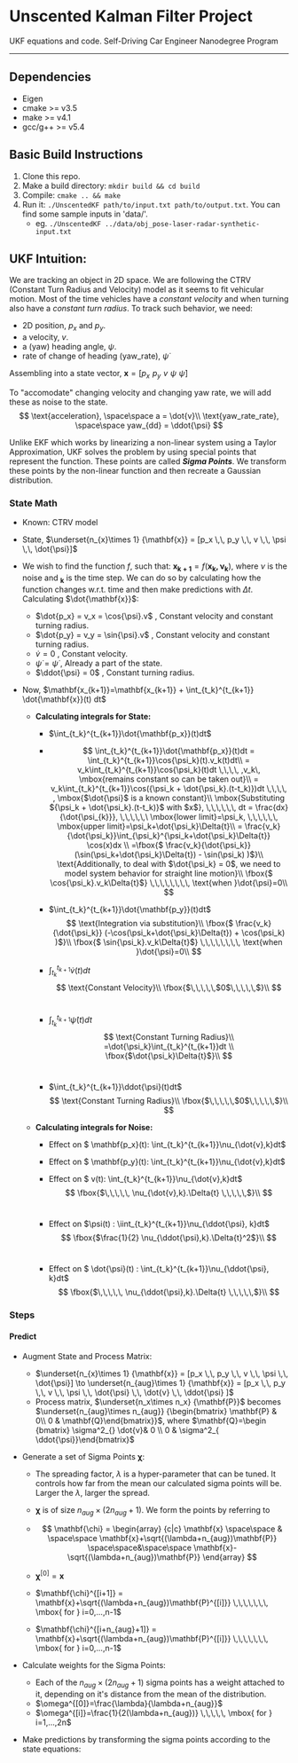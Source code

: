 # Unscented Kalman Filter Project

UKF equations and code. Self-Driving Car Engineer Nanodegree Program

---

## Dependencies

* Eigen
* cmake >= v3.5
* make >= v4.1
* gcc/g++ >= v5.4

## Basic Build Instructions

1. Clone this repo.
2. Make a build directory: `mkdir build && cd build`
3. Compile: `cmake .. && make`
4. Run it: `./UnscentedKF path/to/input.txt path/to/output.txt`. You can find
   some sample inputs in 'data/'.
    - eg. `./UnscentedKF ../data/obj_pose-laser-radar-synthetic-input.txt`

## UKF Intuition:

We are tracking an object in 2D space. We are following the CTRV (Constant Turn Radius and Velocity) model as it seems to fit vehicular motion. Most of the time vehicles have a *constant velocity* and when turning also have a *constant turn radius*. To track such behavior, we need:

 - 2D position, $p_x$ and $p_y$.
 - a velocity, $v$.
 - a (yaw) heading angle, $\psi$.
 - rate of change of heading (yaw_rate), $\dot{\psi}$

Assembling into a state vector, $\mathbf{x} =  [p_x \,\, p_y \,\, v \,\, \psi \,\, \dot{\psi}]$



To "accomodate" changing velocity and changing yaw rate, we will add these as noise to the state.
$$
\text{acceleration}, \space\space a = \dot{v}\\
\text{yaw_rate_rate}, \space\space yaw_{dd} = \ddot{\psi}
$$

Unlike EKF which works by linearizing a non-linear system using a Taylor Approximation, UKF solves the problem by using special points that represent the function. These points are called ***Sigma Points***. We transform these points by the non-linear function and then recreate a Gaussian distribution.



### State Math

- Known: CTRV model


- State, $\underset{n_{x}\times 1} {\mathbf{x}} =  [p_x \,\, p_y \,\, v \,\, \psi \,\, \dot{\psi}]$

- We wish to find the function $f$, such that: $\mathbf{x_{k+1}}=f(\mathbf{x_k, \nu_k})$, where $\nu$ is the noise and $\mathbf{_k}$ is the time step. We can do so by calculating how the function changes w.r.t. time and then make predictions with $\Delta{t}$. Calculating $\dot{\mathbf{x}}$:

  - $\dot{p_x} = v_x = \cos{\psi}.v$ , Constant velocity and constant turning radius.
  - $\dot{p_y} = v_y = \sin{\psi}.v$ , Constant velocity and constant turning radius.
  - $\dot{v} = 0$ , Constant velocity.
  - $\dot{\psi} = \dot{\psi}$ , Already a part of the state.
  - $\ddot{\psi} = 0$ , Constant turning radius.

- Now, $\mathbf{x_{k+1}}=\mathbf{x_{k+1}} + \int_{t_k}^{t_{k+1}} \dot{\mathbf{x}}(t) dt$

  - **Calculating integrals for State:**

    - $\int_{t_k}^{t_{k+1}}\dot{\mathbf{p_x}}(t)dt$

    - $$
      \int_{t_k}^{t_{k+1}}\dot{\mathbf{p_x}}(t)dt = \int_{t_k}^{t_{k+1}}\cos{\psi_k}(t).v_k(t)dt\\
      = v_k\int_{t_k}^{t_{k+1}}\cos{\psi_k}(t)dt  \,\,\,\, ,v_k\, \mbox{remains constant so can be taken out}\\
      = v_k\int_{t_k}^{t_{k+1}}\cos({\psi_k + \dot{\psi_k}.(t-t_k)})dt  \,\,\,\, , \mbox{$\dot{\psi}$ is a known constant}\\
      \mbox{Substituting ${\psi_k + \dot{\psi_k}.(t-t_k)}$ with $x$}, \,\,\,\,\,\, dt = \frac{dx}{\dot{\psi_{k}}}, \,\,\,\,\,\ \mbox{lower limit}=\psi_k, \,\,\,\,\,\, \mbox{upper limit}=\psi_k+\dot{\psi_k}\Delta{t}\\
      = \frac{v_k}{\dot{\psi_k}}\int_{\psi_k}^{\psi_k+\dot{\psi_k}\Delta{t}} \cos(x)dx  \\
      =\fbox{$ \frac{v_k}{\dot{\psi_k}} (\sin(\psi_k+\dot{\psi_k}\Delta{t}) - \sin(\psi_k)  )$}\\
      \text{Additionally, to deal with $\dot{\psi_k} = 0$, we need to model system behavior for straight line motion}\\
      \fbox{$ \cos{\psi_k}.v_k\Delta{t}$} \,\,\,\,\,\,\,\, \text{when }\dot{\psi}=0\\
      $$

    - $\int_{t_k}^{t_{k+1}}\dot{\mathbf{p_y}}(t)dt$
      $$
      \text{Integration via substitution}\\
      \fbox{$ \frac{v_k}{\dot{\psi_k}} (-\cos(\psi_k+\dot{\psi_k}\Delta{t}) + \cos(\psi_k)  )$}\\
      \fbox{$ \sin{\psi_k}.v_k\Delta{t}$} \,\,\,\,\,\,\,\, \text{when }\dot{\psi}=0\\
      $$

    - $\int_{t_k}^{t_{k+1}}\dot{v}(t)dt$
      $$
      \text{Constant Velocity}\\
      \fbox{$\,\,\,\,\,$0$\,\,\,\,\,$}\\
      $$
      ​

    - $\int_{t_k}^{t_{k+1}}\dot{\psi}(t)dt$
      $$
      \text{Constant Turning Radius}\\
      =\dot{\psi_k}\int_{t_k}^{t_{k+1}}dt  \\
      \fbox{$\dot{\psi_k}\Delta{t}$}\\
      $$
      ​

    - $\int_{t_k}^{t_{k+1}}\ddot{\psi}(t)dt$
      $$
      \text{Constant Turning Radius}\\
      \fbox{$\,\,\,\,\,$0$\,\,\,\,\,$}\\
      $$

  - **Calculating integrals for Noise:**

    - Effect on $ \mathbf{p_x}(t): \int_{t_k}^{t_{k+1}}\nu_{\dot{v},k}dt$

    - Effect on $  \mathbf{p_y}(t): \int_{t_k}^{t_{k+1}}\nu_{\dot{v},k}dt$

    - Effect on $ v(t): \int_{t_k}^{t_{k+1}}\nu_{\dot{v},k}dt$
      $$
      \fbox{$\,\,\,\,\, \nu_{\dot{v},k}.\Delta{t} \,\,\,\,\,$}\\
      $$
      ​

    - Effect on $\psi(t) : \iint_{t_k}^{t_{k+1}}\nu_{\ddot{\psi}, k}dt$
      $$
      \fbox{$\frac{1}{2} \nu_{\ddot{\psi},k}.\Delta{t}^2$}\\
      $$
      ​

    - Effect on $ \dot{\psi}(t) : \int_{t_k}^{t_{k+1}}\nu_{\ddot{\psi}, k}dt$
      $$
      \fbox{$\,\,\,\,\, \nu_{\ddot{\psi},k}.\Delta{t} \,\,\,\,\,$}\\
      $$



### Steps

#### Predict

- Augment State and Process Matrix:
  - $\underset{n_{x}\times 1} {\mathbf{x}} =  [p_x \,\, p_y \,\, v \,\, \psi \,\, \dot{\psi}] \to \underset{n_{aug}\times 1} {\mathbf{x}} =  [p_x \,\, p_y \,\, v \,\, \psi \,\, \dot{\psi} \,\, \dot{v}  \,\,  \ddot{\psi} ]$
  - Process matrix, $\underset{n_x\times n_x} {\mathbf{P}}$ becomes $\underset{n_{aug}\times n_{aug}} {\begin{bmatrix} \mathbf{P} & 0\\ 0 & \mathbf{Q}\end{bmatrix}}$, where $\mathbf{Q}=\begin {bmatrix} \sigma^2_{} \dot{v}& 0 \\ 0 & \sigma^2_{ \ddot{\psi}}\end{bmatrix}$

- Generate a set of Sigma Points $\mathbf{\chi}$:

  - The spreading factor, $\lambda$ is a hyper-parameter that can be tuned. It controls how far from the mean our calculated sigma points will be. Larger the $\lambda$, larger the spread.

  - $\mathbf{\chi}$ is of size $n_{aug} \times (2n_{aug}+1)$. We form the points by referring to 

  - $$
    \mathbf{\chi} = \begin{array} {c|c} \mathbf{x} \space\space & \space\space \mathbf{x}+\sqrt{(\lambda+n_{aug})\mathbf{P}} \space\space&\space\space \mathbf{x}-\sqrt{(\lambda+n_{aug})\mathbf{P}} \end{array}
    $$

  - $\mathbf{\chi}^{[0]} = \mathbf{x}$

  - $\mathbf{\chi}^{[i+1]} = \mathbf{x}+\sqrt{(\lambda+n_{aug})\mathbf{P}^{[i]}} \,\,\,\,\,\,\, \mbox{ for }  i=0,...,n-1$

  - $\mathbf{\chi}^{[i+n_{aug}+1]} = \mathbf{x}+\sqrt{(\lambda+n_{aug})\mathbf{P}^{[i]}}  \,\,\,\,\,\,\, \mbox{ for }  i=0,...,n-1$

- Calculate weights for the Sigma Points:

  - Each of the $n_{aug} \times (2n_{aug}+1)$ sigma points has a weight attached to it, depending on it's distance from the mean of the distribution.
  - $\omega^{[0]}=\frac{\lambda}{\lambda+n_{aug}}$
  - $\omega^{[i]}=\frac{1}{2(\lambda+n_{aug})} \,\,\,\,\, \mbox{ for } i=1,...,2n$

- Make predictions by transforming the sigma points according to the state equations: